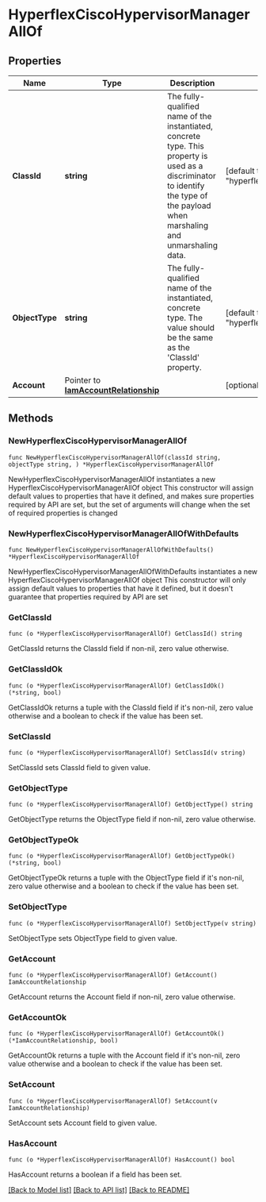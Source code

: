 # HyperflexCiscoHypervisorManagerAllOf

## Properties

Name | Type | Description | Notes
------------ | ------------- | ------------- | -------------
**ClassId** | **string** | The fully-qualified name of the instantiated, concrete type. This property is used as a discriminator to identify the type of the payload when marshaling and unmarshaling data. | [default to "hyperflex.CiscoHypervisorManager"]
**ObjectType** | **string** | The fully-qualified name of the instantiated, concrete type. The value should be the same as the &#39;ClassId&#39; property. | [default to "hyperflex.CiscoHypervisorManager"]
**Account** | Pointer to [**IamAccountRelationship**](iam.Account.Relationship.md) |  | [optional] 

## Methods

### NewHyperflexCiscoHypervisorManagerAllOf

`func NewHyperflexCiscoHypervisorManagerAllOf(classId string, objectType string, ) *HyperflexCiscoHypervisorManagerAllOf`

NewHyperflexCiscoHypervisorManagerAllOf instantiates a new HyperflexCiscoHypervisorManagerAllOf object
This constructor will assign default values to properties that have it defined,
and makes sure properties required by API are set, but the set of arguments
will change when the set of required properties is changed

### NewHyperflexCiscoHypervisorManagerAllOfWithDefaults

`func NewHyperflexCiscoHypervisorManagerAllOfWithDefaults() *HyperflexCiscoHypervisorManagerAllOf`

NewHyperflexCiscoHypervisorManagerAllOfWithDefaults instantiates a new HyperflexCiscoHypervisorManagerAllOf object
This constructor will only assign default values to properties that have it defined,
but it doesn't guarantee that properties required by API are set

### GetClassId

`func (o *HyperflexCiscoHypervisorManagerAllOf) GetClassId() string`

GetClassId returns the ClassId field if non-nil, zero value otherwise.

### GetClassIdOk

`func (o *HyperflexCiscoHypervisorManagerAllOf) GetClassIdOk() (*string, bool)`

GetClassIdOk returns a tuple with the ClassId field if it's non-nil, zero value otherwise
and a boolean to check if the value has been set.

### SetClassId

`func (o *HyperflexCiscoHypervisorManagerAllOf) SetClassId(v string)`

SetClassId sets ClassId field to given value.


### GetObjectType

`func (o *HyperflexCiscoHypervisorManagerAllOf) GetObjectType() string`

GetObjectType returns the ObjectType field if non-nil, zero value otherwise.

### GetObjectTypeOk

`func (o *HyperflexCiscoHypervisorManagerAllOf) GetObjectTypeOk() (*string, bool)`

GetObjectTypeOk returns a tuple with the ObjectType field if it's non-nil, zero value otherwise
and a boolean to check if the value has been set.

### SetObjectType

`func (o *HyperflexCiscoHypervisorManagerAllOf) SetObjectType(v string)`

SetObjectType sets ObjectType field to given value.


### GetAccount

`func (o *HyperflexCiscoHypervisorManagerAllOf) GetAccount() IamAccountRelationship`

GetAccount returns the Account field if non-nil, zero value otherwise.

### GetAccountOk

`func (o *HyperflexCiscoHypervisorManagerAllOf) GetAccountOk() (*IamAccountRelationship, bool)`

GetAccountOk returns a tuple with the Account field if it's non-nil, zero value otherwise
and a boolean to check if the value has been set.

### SetAccount

`func (o *HyperflexCiscoHypervisorManagerAllOf) SetAccount(v IamAccountRelationship)`

SetAccount sets Account field to given value.

### HasAccount

`func (o *HyperflexCiscoHypervisorManagerAllOf) HasAccount() bool`

HasAccount returns a boolean if a field has been set.


[[Back to Model list]](../README.md#documentation-for-models) [[Back to API list]](../README.md#documentation-for-api-endpoints) [[Back to README]](../README.md)


